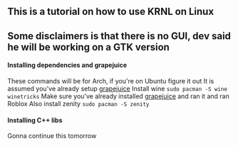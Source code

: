 ## This is a tutorial on how to use KRNL on Linux
## Some disclaimers is that there is no GUI, dev said he will be working on a GTK version


#### Installing dependencies and grapejuice
These commands will be for Arch, if you're on Ubuntu figure it out
It is assumed you've already setup [grapejuice](https://brinkervii.gitlab.io/grapejuice/docs/)
Install wine `sudo pacman -S wine winetricks`
Make sure you've already installed [grapejuice](https://brinkervii.gitlab.io/grapejuice/docs) and ran it and ran Roblox
Also install zenity
`sudo pacman -S zenity`

#### Installing C++ libs
Gonna continue this tomorrow
